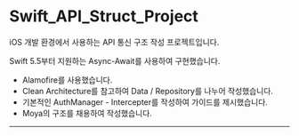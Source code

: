 # Swift_API_Struct_Project
iOS 개발 환경에서 사용하는 API 통신 구조 작성 프로젝트입니다.

Swift 5.5부터 지원하는 Async-Await를 사용하여 구현했습니다.

- Alamofire를 사용했습니다.
- Clean Architecture를 참고하여 Data / Repository를 나누어 작성했습니다.
- 기본적인 AuthManager - Intercepter를 작성하여 가이드를 제시했습니다.
- Moya의 구조를 채용하여 작성했습니다.

---
